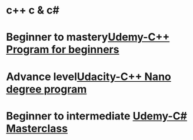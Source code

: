 # c++ c & c#

# Beginner to mastery[Udemy-C++ Program for beginners]()
# Advance level[Udacity-C++ Nano degree program](https://drive.google.com/drive/folders/1BFkKi9nm2UshLlt5zW7mGZI2JH2dE39k?usp=sharing)
# Beginner to intermediate [Udemy-C# Masterclass]()
